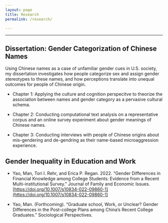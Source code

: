 ```yaml
---
layout: page
title: Research
permalink: /research/

---
```


---

## **Dissertation: Gender Categorization of Chinese Names**

Using Chinese names as a case of unfamiliar gender cues in U.S. society, my dissertation investigates how people categorize sex and assign gender stereotypes to these names, and how perceptions translate into unequal outcomes for people of Chinese origin.

* Chapter 1: Applying the culture and cognition perspecitve to theorize the association between names and gender category as a pervasive cultural schema.

* Chapter 2: Conducting computational text analysis on a representative corpus and an online survey experiment about gender meanings of Chinese names.

* Chapter 3: Conducting interviews with people of Chinese origins about mis-gendering and de-gendring as their name-based microaggression experience.


## **Gender Inequality in Education and Work**

* Yao, Man, Tori I. Rehr, and Erica P. Regan. 2022. “Gender Differences in Financial Knowledge among College Students: Evidence from a Recent Multi-institutional Survey.” Journal of Family and Economic Issues. [https://doi.org/10.1007/s10834-022-09860-1](https://doi.org/10.1007/s10834-022-09860-1)

* Yao, Man. (Forthcoming). “Graduate school, Work, or Unclear? Gender Differences in the Post-college Plans among China’s Recent College Graduates.” Sociological Perspectives.
